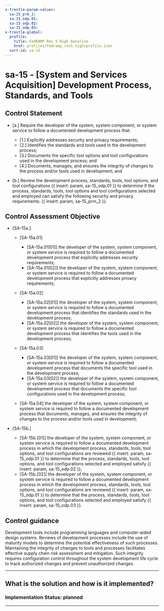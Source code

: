 ```yaml
---
x-trestle-param-values:
  sa-15_prm_2:
  sa-15_odp.01:
  sa-15_odp.02:
  sa-15_odp.03:
x-trestle-global:
  profile:
    title: FedRAMP Rev 5 High Baseline
    href: profiles/fedramp_rev5_high/profile.json
  sort-id: sa-15
---
```


# sa-15 - \[System and Services Acquisition\] Development Process, Standards, and Tools

## Control Statement

- \[a.\] Require the developer of the system, system component, or system service to follow a documented development process that:

  - \[1.\] Explicitly addresses security and privacy requirements;
  - \[2.\] Identifies the standards and tools used in the development process;
  - \[3.\] Documents the specific tool options and tool configurations used in the development process; and
  - \[4.\] Documents, manages, and ensures the integrity of changes to the process and/or tools used in development; and

- \[b.\] Review the development process, standards, tools, tool options, and tool configurations {{ insert: param, sa-15_odp.01 }} to determine if the process, standards, tools, tool options and tool configurations selected and employed can satisfy the following security and privacy requirements: {{ insert: param, sa-15_prm_2 }}.

## Control Assessment Objective

- \[SA-15a.\]

  - \[SA-15a.01\]

    - \[SA-15a.01[01]\] the developer of the system, system component, or system service is required to follow a documented development process that explicitly addresses security requirements;
    - \[SA-15a.01[02]\] the developer of the system, system component, or system service is required to follow a documented development process that explicitly addresses privacy requirements;

  - \[SA-15a.02\]

    - \[SA-15a.02[01]\] the developer of the system, system component, or system service is required to follow a documented development process that identifies the standards used in the development process;
    - \[SA-15a.02[02]\] the developer of the system, system component, or system service is required to follow a documented development process that identifies the tools used in the development process;

  - \[SA-15a.03\]

    - \[SA-15a.03[01]\] the developer of the system, system component, or system service is required to follow a documented development process that documents the specific tool used in the development process;
    - \[SA-15a.03[02]\] the developer of the system, system component, or system service is required to follow a documented development process that documents the specific tool configurations used in the development process;

  - \[SA-15a.04\] the developer of the system, system component, or system service is required to follow a documented development process that documents, manages, and ensures the integrity of changes to the process and/or tools used in development;

- \[SA-15b.\]

  - \[SA-15b.[01]\] the developer of the system, system component, or system service is required to follow a documented development process in which the development process, standards, tools, tool options, and tool configurations are reviewed {{ insert: param, sa-15_odp.01 }} to determine that the process, standards, tools, tool options, and tool configurations selected and employed satisfy {{ insert: param, sa-15_odp.02 }};
  - \[SA-15b.[02]\] the developer of the system, system component, or system service is required to follow a documented development process in which the development process, standards, tools, tool options, and tool configurations are reviewed {{ insert: param, sa-15_odp.01 }} to determine that the process, standards, tools, tool options, and tool configurations selected and employed satisfy {{ insert: param, sa-15_odp.03 }}.

## Control guidance

Development tools include programming languages and computer-aided design systems. Reviews of development processes include the use of maturity models to determine the potential effectiveness of such processes. Maintaining the integrity of changes to tools and processes facilitates effective supply chain risk assessment and mitigation. Such integrity requires configuration control throughout the system development life cycle to track authorized changes and prevent unauthorized changes.

______________________________________________________________________

## What is the solution and how is it implemented?

<!-- For implementation status enter one of: implemented, partial, planned, alternative, not-applicable -->

<!-- Note that the list of rules under ### Rules: is read-only and changes will not be captured after assembly to JSON -->

<!-- Add control implementation description here for control: sa-15 -->

### Implementation Status: planned

______________________________________________________________________
